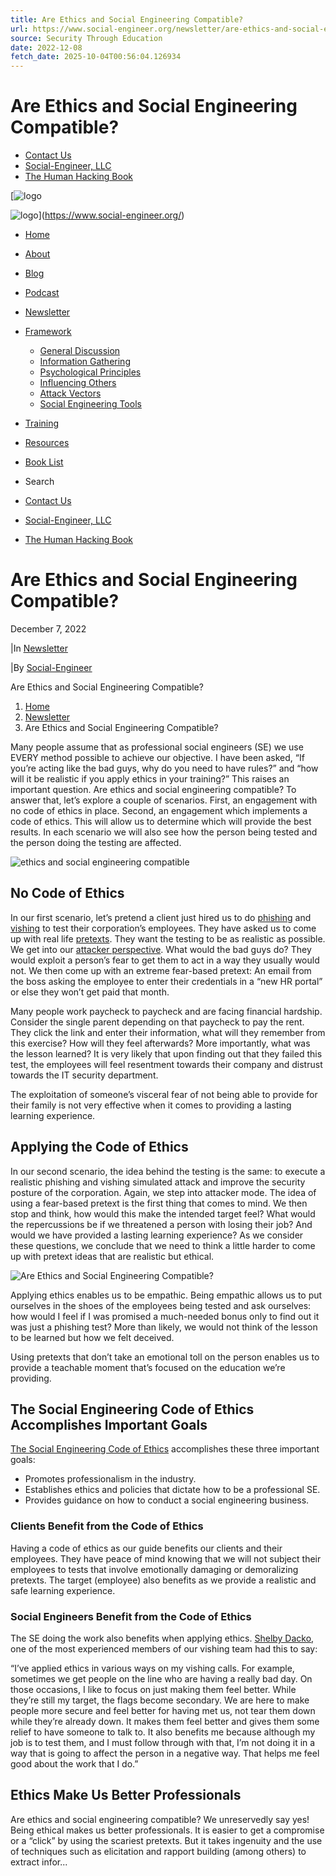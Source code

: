 ```yaml
---
title: Are Ethics and Social Engineering Compatible?
url: https://www.social-engineer.org/newsletter/are-ethics-and-social-engineering-compatible/
source: Security Through Education
date: 2022-12-08
fetch_date: 2025-10-04T00:56:04.126934
---
```


# Are Ethics and Social Engineering Compatible?

* [Contact Us](https://www.social-engineer.org/contact-us/)
* [Social-Engineer, LLC](https://www.social-engineer.com/)
* [The Human Hacking Book](https://humanhackingbook.com/)

[![logo](https://www.social-engineer.org/wp-content/uploads/2021/01/logo-seorg-black@2x.png)

![logo](https://www.social-engineer.org/wp-content/uploads/2021/01/logo-seorg-white@2x.png)](https://www.social-engineer.org/)

* [Home](https://www.social-engineer.org/)
* [About](https://www.social-engineer.org/about/)
* [Blog](https://www.social-engineer.org/blog/)
* [Podcast](https://www.social-engineer.org/podcasts)
* [Newsletter](https://www.social-engineer.org/newsletter/)
* [Framework](https://www.social-engineer.org/framework/general-discussion/)
  + [General Discussion](https://www.social-engineer.org/framework/general-discussion/)
  + [Information Gathering](https://www.social-engineer.org/framework/information-gathering/)
  + [Psychological Principles](https://www.social-engineer.org/framework/psychological-principles/)
  + [Influencing Others](https://www.social-engineer.org/framework/influencing-others/)
  + [Attack Vectors](https://www.social-engineer.org/framework/attack-vectors/)
  + [Social Engineering Tools](https://www.social-engineer.org/framework/se-tools/)
* [Training](https://www.social-engineer.com/training-courses/foundational-application-of-social-engineering/)
* [Resources](https://www.social-engineer.org/resources/)
* [Book List](https://www.social-engineer.org/books-list/)

* Search

* [Contact Us](https://www.social-engineer.org/contact-us/)
* [Social-Engineer, LLC](https://www.social-engineer.com/)
* [The Human Hacking Book](https://humanhackingbook.com/)

# Are Ethics and Social Engineering Compatible?

December 7, 2022

|In [Newsletter](https://www.social-engineer.org/category/newsletter/ "View all posts in Newsletter")

|By [Social-Engineer](https://www.social-engineer.org/author/karen/)

Are Ethics and Social Engineering Compatible?

1. [Home](https://www.social-engineer.org/)
2. [Newsletter](https://www.social-engineer.org/category/newsletter/)
3. Are Ethics and Social Engineering Compatible?

Many people assume that as professional social engineers (SE) we use EVERY method possible to achieve our objective. I have been asked, “If you’re acting like the bad guys, why do you need to have rules?” and “how will it be realistic if you apply ethics in your training?” This raises an important question. Are ethics and social engineering compatible? To answer that, let’s explore a couple of scenarios. First, an engagement with no code of ethics in place. Second, an engagement which implements a code of ethics. This will allow us to determine which will provide the best results. In each scenario we will also see how the person being tested and the person doing the testing are affected.

![ethics and social engineering compatible](https://www.social-engineer.org/wp-content/uploads/2022/12/2022-December-Newsletter-1-1024x814.png)

## No Code of Ethics

In our first scenario, let’s pretend a client just hired us to do [phishing](https://www.social-engineer.org/framework/attack-vectors/phishing-attacks-2/) and [vishing](https://www.social-engineer.org/framework/attack-vectors/vishing/) to test their corporation’s employees. They have asked us to come up with real life [pretexts](https://www.social-engineer.org/framework/influencing-others/pretexting/). They want the testing to be as realistic as possible. We get into our [attacker perspective](https://www.social-engineer.org/newsletter/social-engineering-from-the-attacker-perspective/). What would the bad guys do? They would exploit a person’s fear to get them to act in a way they usually would not. We then come up with an extreme fear-based pretext: An email from the boss asking the employee to enter their credentials in a “new HR portal” or else they won’t get paid that month.

Many people work paycheck to paycheck and are facing financial hardship. Consider the single parent depending on that paycheck to pay the rent. They click the link and enter their information, what will they remember from this exercise? How will they feel afterwards? More importantly, what was the lesson learned? It is very likely that upon finding out that they failed this test, the employees will feel resentment towards their company and distrust towards the IT security department.

The exploitation of someone’s visceral fear of not being able to provide for their family is not very effective when it comes to providing a lasting learning experience.

## Applying the Code of Ethics

In our second scenario, the idea behind the testing is the same: to execute a realistic phishing and vishing simulated attack and improve the security posture of the corporation. Again, we step into attacker mode. The idea of using a fear-based pretext is the first thing that comes to mind. We then stop and think, how would this make the intended target feel? What would the repercussions be if we threatened a person with losing their job? And would we have provided a lasting learning experience? As we consider these questions, we conclude that we need to think a little harder to come up with pretext ideas that are realistic but ethical.

![Are Ethics and Social Engineering Compatible?](https://www.social-engineer.org/wp-content/uploads/2022/12/2022-November-Newsletter-2-1024x683.jpg)

Applying ethics enables us to be empathic. Being empathic allows us to put ourselves in the shoes of the employees being tested and ask ourselves: how would I feel if I was promised a much-needed bonus only to find out it was just a phishing test? More than likely, we would not think of the lesson to be learned but how we felt deceived.

Using pretexts that don’t take an emotional toll on the person enables us to provide a teachable moment that’s focused on the education we’re providing.

## The Social Engineering Code of Ethics Accomplishes Important Goals

[The Social Engineering Code of Ethics](https://www.social-engineer.org/framework/general-discussion/social-engineering-code-of-ethics/) accomplishes these three important goals:

* Promotes professionalism in the industry.
* Establishes ethics and policies that dictate how to be a professional SE.
* Provides guidance on how to conduct a social engineering business.

### Clients Benefit from the Code of Ethics

Having a code of ethics as our guide benefits our clients and their employees. They have peace of mind knowing that we will not subject their employees to tests that involve emotionally damaging or demoralizing pretexts. The target (employee) also benefits as we provide a realistic and safe learning experience.

### Social Engineers Benefit from the Code of Ethics

The SE doing the work also benefits when applying ethics. [Shelby Dacko](https://www.social-engineer.com/social-engineer-team/shelby-dacko/), one of the most experienced members of our vishing team had this to say:

“I’ve applied ethics in various ways on my vishing calls. For example, sometimes we get people on the line who are having a really bad day. On those occasions, I like to focus on just making them feel better. While they’re still my target, the flags become secondary. We are here to make people more secure and feel better for having met us, not tear them down while they’re already down. It makes them feel better and gives them some relief to have someone to talk to. It also benefits me because although my job is to test them, and I must follow through with that, I’m not doing it in a way that is going to affect the person in a negative way. That helps me feel good about the work that I do.”

## Ethics Make Us Better Professionals

Are ethics and social engineering compatible? We unreservedly say yes! Being ethical makes us better professionals. It is easier to get a compromise or a “click” by using the scariest pretexts. But it takes ingenuity and the use of techniques such as elicitation and rapport building (among others) to extract infor...